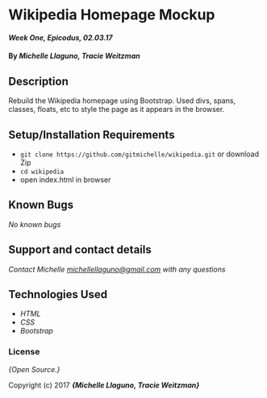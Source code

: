 # Wikipedia Homepage Mockup

#### _Week One, Epicodus, 02.03.17_

#### By _**Michelle Llaguno, Tracie Weitzman**_

## Description

Rebuild the Wikipedia homepage using Bootstrap. Used divs, spans, classes, floats, etc to style the page as it appears in the browser.


## Setup/Installation Requirements

* `git clone https://github.com/gitmichelle/wikipedia.git` or download Zip
* `cd wikipedia`
* open index.html in browser


## Known Bugs

_No known bugs_


## Support and contact details

_Contact Michelle michellellaguno@gmail.com with any questions_


## Technologies Used

* _HTML_
* _CSS_
* _Bootstrap_

### License

*{Open Source.}*

Copyright (c) 2017 **_{Michelle Llaguno, Tracie Weitzman}_**



